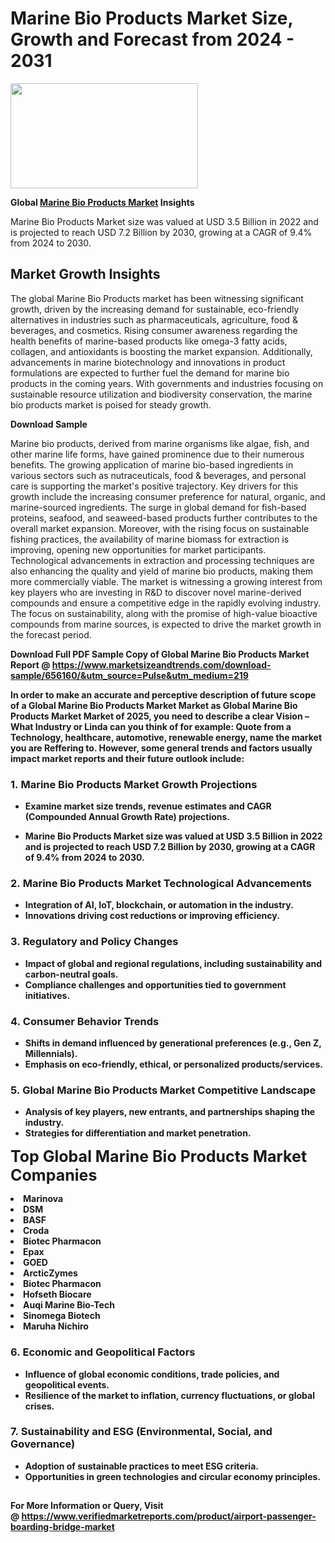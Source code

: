 <H1>Marine Bio Products Market Size, Growth and Forecast from 2024 - 2031</H1><img class="aligncenter size-medium wp-image-584254" src="https://thirdeyenews.in/wp-content/uploads/2024/09/Global-Market-Research-300x168.jpeg" alt="" width="300" height="168" /><p><strong>Global&nbsp;<a href="https://www.marketsizeandtrends.com/download-sample/656160/&amp;utm_source=Pulse&amp;utm_medium=219">Marine Bio Products Market</a> Insights</strong></p><p>Marine Bio Products Market size was valued at USD 3.5 Billion in 2022 and is projected to reach USD 7.2 Billion by 2030, growing at a CAGR of 9.4% from 2024 to 2030.</p><p><h2>Market Growth Insights</h2> <p>The global Marine Bio Products market has been witnessing significant growth, driven by the increasing demand for sustainable, eco-friendly alternatives in industries such as pharmaceuticals, agriculture, food & beverages, and cosmetics. Rising consumer awareness regarding the health benefits of marine-based products like omega-3 fatty acids, collagen, and antioxidants is boosting the market expansion. Additionally, advancements in marine biotechnology and innovations in product formulations are expected to further fuel the demand for marine bio products in the coming years. With governments and industries focusing on sustainable resource utilization and biodiversity conservation, the marine bio products market is poised for steady growth.</p> <p><strong>Download Sample</strong></p> <p>Marine bio products, derived from marine organisms like algae, fish, and other marine life forms, have gained prominence due to their numerous benefits. The growing application of marine bio-based ingredients in various sectors such as nutraceuticals, food & beverages, and personal care is supporting the market's positive trajectory. Key drivers for this growth include the increasing consumer preference for natural, organic, and marine-sourced ingredients. The surge in global demand for fish-based proteins, seafood, and seaweed-based products further contributes to the overall market expansion. Moreover, with the rising focus on sustainable fishing practices, the availability of marine biomass for extraction is improving, opening new opportunities for market participants. Technological advancements in extraction and processing techniques are also enhancing the quality and yield of marine bio products, making them more commercially viable. The market is witnessing a growing interest from key players who are investing in R&D to discover novel marine-derived compounds and ensure a competitive edge in the rapidly evolving industry. The focus on sustainability, along with the promise of high-value bioactive compounds from marine sources, is expected to drive the market growth in the forecast period. <p><strong></p><p><span class=""><strong>Download Full PDF Sample Copy of Global Marine Bio Products Market Report</strong> @ <a href="https://www.marketsizeandtrends.com/download-sample/656160/&amp;utm_source=Pulse&amp;utm_medium=219" target="_blank">https://www.marketsizeandtrends.com/download-sample/656160/&amp;utm_source=Pulse&amp;utm_medium=219</a></span></p><p>In order to make an accurate and perceptive description of future scope of a Global&nbsp;Marine Bio Products Market Market as Global&nbsp;Marine Bio Products Market Market of 2025, you need to describe a clear Vision &ndash; What Industry or Linda can you think of for example: Quote from a Technology, healthcare, automotive, renewable energy, name the market you are Reffering to. However, some general trends and factors usually impact market reports and their future outlook include:</p><h3>1.&nbsp;<strong>Marine Bio Products Market Growth Projections</strong></h3><ul><li>Examine market size trends, revenue estimates and CAGR (Compounded Annual Growth Rate) projections.</li><li><p>Marine Bio Products Market size was valued at USD 3.5 Billion in 2022 and is projected to reach USD 7.2 Billion by 2030, growing at a CAGR of 9.4% from 2024 to 2030.</p></li></ul><h3>2.&nbsp;<strong>Marine Bio Products Market Technological Advancements</strong></h3><ul><li>Integration of AI, IoT, blockchain, or automation in the industry.</li><li>Innovations driving cost reductions or improving efficiency.</li></ul><h3>3.&nbsp;<strong>Regulatory and Policy Changes</strong></h3><ul><li>Impact of global and regional regulations, including sustainability and carbon-neutral goals.</li><li>Compliance challenges and opportunities tied to government initiatives.</li></ul><h3>4.&nbsp;<strong>Consumer Behavior Trends</strong></h3><ul><li>Shifts in demand influenced by generational preferences (e.g., Gen Z, Millennials).</li><li>Emphasis on eco-friendly, ethical, or personalized products/services.</li></ul><h3>5.&nbsp;<strong>Global Marine Bio Products Market Competitive Landscape</strong></h3><ul><li>Analysis of key players, new entrants, and partnerships shaping the industry.</li><li>Strategies for differentiation and market penetration.</li></ul><p data-pm-slice="1 1 []"><span style="color: inherit; font-family: inherit; font-size: 25px;">Top Global Marine Bio Products Market Companies</span></p><div class="" data-test-id=""><p><li>Marinova</li><li> DSM</li><li> BASF</li><li> Croda</li><li> Biotec Pharmacon</li><li> Epax</li><li> GOED</li><li> ArcticZymes</li><li> Biotec Pharmacon</li><li> Hofseth Biocare</li><li> Auqi Marine Bio-Tech</li><li> Sinomega Biotech</li><li> Maruha Nichiro</li></p></div><h3>6.&nbsp;<strong>Economic and Geopolitical Factors</strong></h3><ul><li>Influence of global economic conditions, trade policies, and geopolitical events.</li><li>Resilience of the market to inflation, currency fluctuations, or global crises.</li></ul><h3>7.&nbsp;<strong>Sustainability and ESG (Environmental, Social, and Governance)</strong></h3><ul><li>Adoption of sustainable practices to meet ESG criteria.</li><li>Opportunities in green technologies and circular economy principles.</li></ul><h2><strong style="font-size: 14px;">For More Information or Query, Visit @&nbsp;</strong><a style="background-color: #ffffff; font-size: 14px;" href="https://www.marketsizeandtrends.com/report/marine-bio-products-market/" target="_blank">https://www.verifiedmarketreports.com/product/airport-passenger-boarding-bridge-market</a></h2>
